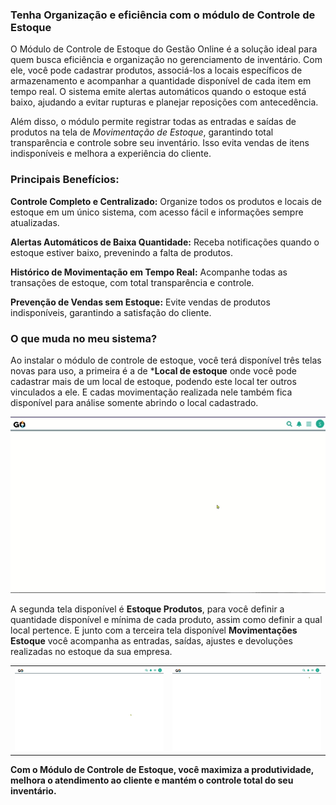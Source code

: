 ### Tenha Organização e eficiência com o módulo de Controle de Estoque

O Módulo de Controle de Estoque do Gestão Online é a solução ideal para quem busca eficiência e organização no gerenciamento de inventário. Com ele, você pode cadastrar produtos, associá-los a locais específicos de armazenamento e acompanhar a quantidade disponível de cada item em tempo real. O sistema emite alertas automáticos quando o estoque está baixo, ajudando a evitar rupturas e planejar reposições com antecedência.

Além disso, o módulo permite registrar todas as entradas e saídas de produtos na tela de *Movimentação de Estoque*, garantindo total transparência e controle sobre seu inventário. Isso evita vendas de itens indisponíveis e melhora a experiência do cliente.

### Principais Benefícios:

**Controle Completo e Centralizado:** Organize todos os produtos e locais de estoque em um único sistema, com acesso fácil e informações sempre atualizadas.

**Alertas Automáticos de Baixa Quantidade:** Receba notificações quando o estoque estiver baixo, prevenindo a falta de produtos.

**Histórico de Movimentação em Tempo Real:** Acompanhe todas as transações de estoque, com total transparência e controle.

**Prevenção de Vendas sem Estoque:** Evite vendas de produtos indisponíveis, garantindo a satisfação do cliente.

### O que muda no meu sistema?

Ao instalar o módulo de controle de estoque, você terá disponível três telas novas para uso, a primeira é a de ***Local de estoque** onde você pode cadastrar mais de um local de estoque, podendo este local ter outros vinculados a ele. E cadas movimentação realizada nele também fica disponível para análise somente abrindo o local cadastrado.

![](https://github.com/Gestao-Online/public-docs/blob/565ffaa2d20e3fe2bae7637ef010f63583b820fe/erp-v2/marketplace/extensions/br.com.gestao-online.module.estoque/assets/modulo_estoque_02.gif?raw=true)

A segunda tela disponível é **Estoque Produtos**, para você definir a quantidade disponível e mínima de cada produto, assim como definir a qual local pertence. E junto com a terceira tela disponível **Movimentações Estoque** você acompanha as entradas, saídas, ajustes e devoluções realizadas no estoque da sua empresa.

| | |
|-|-|
|![Tela Estoque Produtos](https://github.com/Gestao-Online/public-docs/blob/565ffaa2d20e3fe2bae7637ef010f63583b820fe/erp-v2/marketplace/extensions/br.com.gestao-online.module.estoque/assets/modulo_estoque_03.gif?raw=true) |![Tela Movimentações Estoque](https://github.com/Gestao-Online/public-docs/blob/565ffaa2d20e3fe2bae7637ef010f63583b820fe/erp-v2/marketplace/extensions/br.com.gestao-online.module.estoque/assets/modulo_estoque_04.gif?raw=true) |

**Com o Módulo de Controle de Estoque, você maximiza a produtividade, melhora o atendimento ao cliente e mantém o controle total do seu inventário.**